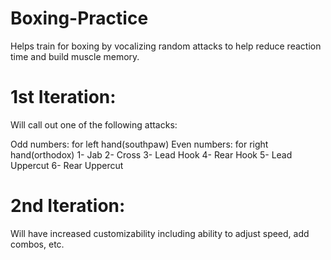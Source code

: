 # Boxing-Practice
Helps train for boxing by vocalizing random attacks to help reduce reaction time and build muscle memory. 


# 1st Iteration:

Will call out one of the following attacks: 

Odd numbers: for left hand(southpaw)
Even numbers: for right hand(orthodox)
1- Jab
2- Cross 
3- Lead Hook
4- Rear Hook
5- Lead Uppercut
6- Rear Uppercut

# 2nd Iteration:

Will have increased customizability including ability to adjust speed, add combos, etc. 
